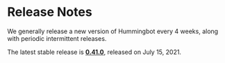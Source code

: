 # Release Notes

We generally release a new version of Hummingbot every 4 weeks, along with periodic intermittent releases.

The latest stable release is **[0.41.0](/release-notes/0.41.0)**, released on July 15, 2021.